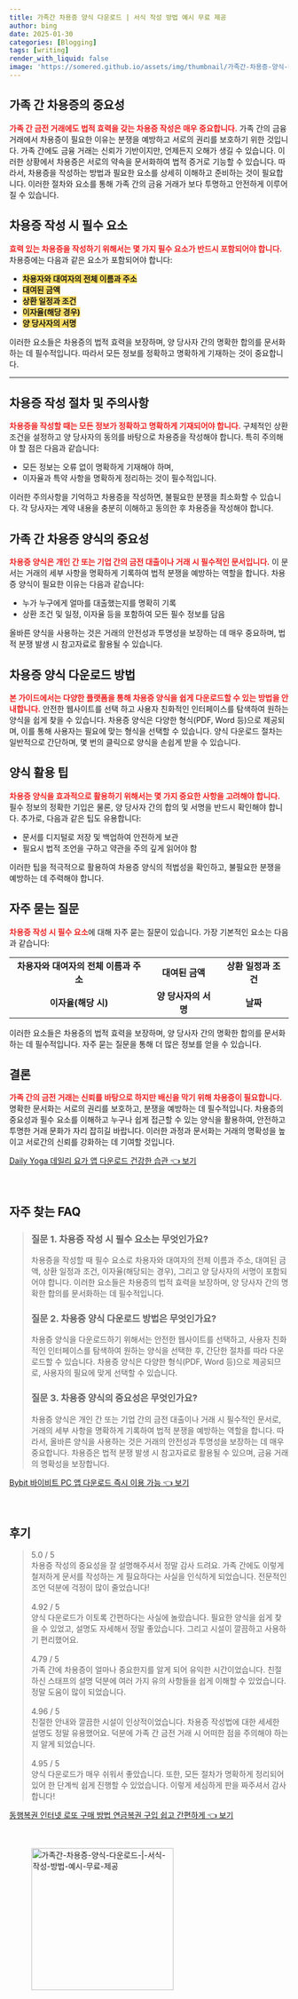 ```yaml
---
title: 가족간 차용증 양식 다운로드 | 서식 작성 방법 예시 무료 제공
author: bing
date: 2025-01-30
categories: [Blogging]
tags: [writing]
render_with_liquid: false
image: 'https://somered.github.io/assets/img/thumbnail/가족간-차용증-양식-다운로드-|-서식-작성-방법-예시-무료-제공.webp'
---
```



<h2 id='가족 간 차용증의 중요성'>가족 간 차용증의 중요성</h2>

<p><b><span style="color: #ee2323;">가족 간 금전 거래에도 법적 효력을 갖는 차용증 작성은 매우 중요합니다.</span></b> 가족 간의 금융 거래에서 차용증이 필요한 이유는 분쟁을 예방하고 서로의 권리를 보호하기 위한 것입니다. 가족 간에도 금융 거래는 신뢰가 기반이지만, 언제든지 오해가 생길 수 있습니다. 이러한 상황에서 차용증은 서로의 약속을 문서화하여 법적 증거로 기능할 수 있습니다. 따라서, 차용증을 작성하는 방법과 필요한 요소를 상세히 이해하고 준비하는 것이 필요합니다. 이러한 절차와 요소를 통해 가족 간의 금융 거래가 보다 투명하고 안전하게 이루어질 수 있습니다.</p>

<h2 id='차용증 작성 시 필수 요소'>차용증 작성 시 필수 요소</h2>

<p><b><span style="color: #ee2323;">효력 있는 차용증을 작성하기 위해서는 몇 가지 필수 요소가 반드시 포함되어야 합니다.</span></b> 차용증에는 다음과 같은 요소가 포함되어야 합니다:</p>

<ul>
    <li><b><span style="background-color: #ffe066;">차용자와 대여자의 전체 이름과 주소</span></b></li>
    <li><b><span style="background-color: #ffe066;">대여된 금액</span></b></li>
    <li><b><span style="background-color: #ffe066;">상환 일정과 조건</span></b></li>
    <li><b><span style="background-color: #ffe066;">이자율(해당 경우)</span></b></li>
    <li><b><span style="background-color: #ffe066;">양 당사자의 서명</span></b></li>
</ul>

<p>이러한 요소들은 차용증의 법적 효력을 보장하며, 양 당사자 간의 명확한 합의를 문서화하는 데 필수적입니다. 따라서 모든 정보를 정확하고 명확하게 기재하는 것이 중요합니다.</p>

<hr />

<h2 id='차용증 작성 절차 및 주의사항'>차용증 작성 절차 및 주의사항</h2>

<p><b><span style="color: #ee2323;">차용증을 작성할 때는 모든 정보가 정확하고 명확하게 기재되어야 합니다.</span></b> 구체적인 상환 조건을 설정하고 양 당사자의 동의를 바탕으로 차용증을 작성해야 합니다. 특히 주의해야 할 점은 다음과 같습니다:</p>

<ul>
    <li>모든 정보는 오류 없이 명확하게 기재해야 하며,</li>
    <li>이자율과 특약 사항을 명확하게 정리하는 것이 필수적입니다.</li>
</ul>

<p>이러한 주의사항을 기억하고 차용증을 작성하면, 불필요한 분쟁을 최소화할 수 있습니다. 각 당사자는 계약 내용을 충분히 이해하고 동의한 후 차용증을 작성해야 합니다.</p>

<h2 id='가족 간 차용증 양식의 중요성'>가족 간 차용증 양식의 중요성</h2>

<p><b><span style="color: #ee2323;">차용증 양식은 개인 간 또는 기업 간의 금전 대출이나 거래 시 필수적인 문서입니다.</span></b> 이 문서는 거래의 세부 사항을 명확하게 기록하여 법적 분쟁을 예방하는 역할을 합니다. 차용증 양식이 필요한 이유는 다음과 같습니다:</p>

<ul>
    <li>누가 누구에게 얼마를 대출했는지를 명확히 기록</li>
    <li>상환 조건 및 일정, 이자율 등을 포함하여 모든 필수 정보를 담음</li>
</ul>

<p>올바른 양식을 사용하는 것은 거래의 안전성과 투명성을 보장하는 데 매우 중요하며, 법적 분쟁 발생 시 참고자료로 활용될 수 있습니다.</p>

<h2 id='차용증 양식 다운로드 방법'>차용증 양식 다운로드 방법</h2>

<p><b><span style="color: #ee2323;">본 가이드에서는 다양한 플랫폼을 통해 차용증 양식을 쉽게 다운로드할 수 있는 방법을 안내합니다.</span></b> 안전한 웹사이트를 선택 하고 사용자 친화적인 인터페이스를 탐색하여 원하는 양식을 쉽게 찾을 수 있습니다. 차용증 양식은 다양한 형식(PDF, Word 등)으로 제공되며, 이를 통해 사용자는 필요에 맞는 형식을 선택할 수 있습니다. 양식 다운로드 절차는 일반적으로 간단하며, 몇 번의 클릭으로 양식을 손쉽게 받을 수 있습니다.</p>

<h2 id='양식 활용 팁'>양식 활용 팁</h2>

<p><b><span style="color: #ee2323;">차용증 양식을 효과적으로 활용하기 위해서는 몇 가지 중요한 사항을 고려해야 합니다.</span></b> 필수 정보의 정확한 기입은 물론, 양 당사자 간의 합의 및 서명을 반드시 확인해야 합니다. 추가로, 다음과 같은 팁도 유용합니다:</p>

<ul>
    <li>문서를 디지털로 저장 및 백업하여 안전하게 보관</li>
    <li>필요시 법적 조언을 구하고 약관을 주의 깊게 읽어야 함</li>
</ul>

<p>이러한 팁을 적극적으로 활용하여 차용증 양식의 적법성을 확인하고, 불필요한 분쟁을 예방하는 데 주력해야 합니다.</p>

<h2 id='자주 묻는 질문'>자주 묻는 질문</h2>

<p><b><span style="color: #ee2323;">차용증 작성 시 필수 요소</span></b>에 대해 자주 묻는 질문이 있습니다. 가장 기본적인 요소는 다음과 같습니다:</p>

<table>
    <tr>
        <td style="text-align: center; height: 17px;"><b>차용자와 대여자의 전체 이름과 주소</b></td>
        <td style="text-align: center; height: 17px;"><b>대여된 금액</b></td>
        <td style="text-align: center; height: 17px;"><b>상환 일정과 조건</b></td>
    </tr>
    <tr>
        <td style="text-align: center; height: 17px;"><b>이자율(해당 시)</b></td>
        <td style="text-align: center; height: 17px;"><b>양 당사자의 서명</b></td>
        <td style="text-align: center; height: 17px;"><b>날짜</b></td>
    </tr>
</table>

<p>이러한 요소들은 차용증의 법적 효력을 보장하며, 양 당사자 간의 명확한 합의를 문서화하는 데 필수적입니다. 자주 묻는 질문을 통해 더 많은 정보를 얻을 수 있습니다.</p>

<h2 id='결론'>결론</h2>

<p><b><span style="color: #ee2323;">가족 간의 금전 거래는 신뢰를 바탕으로 하지만 배신을 막기 위해 차용증이 필요합니다.</span></b> 명확한 문서화는 서로의 권리를 보호하고, 분쟁을 예방하는 데 필수적입니다. 차용증의 중요성과 필수 요소를 이해하고 누구나 쉽게 접근할 수 있는 양식을 활용하여, 안전하고 투명한 거래 문화가 자리 잡히길 바랍니다. 이러한 과정과 문서화는 거래의 명확성을 높이고 서로간의 신뢰를 강화하는 데 기여할 것입니다.</p>


<p><a class="click-button" title="Daily Yoga 데일리 요가 앱 다운로드 건강한 습관" href="https://somered.github.io/posts/Daily-Yoga-%EB%8D%B0%EC%9D%BC%EB%A6%AC-%EC%9A%94%EA%B0%80-%EC%95%B1-%EB%8B%A4%EC%9A%B4%EB%A1%9C%EB%93%9C-%EA%B1%B4%EA%B0%95%ED%95%9C-%EC%8A%B5%EA%B4%80/" rel="dofollow">Daily Yoga 데일리 요가 앱 다운로드 건강한 습관 👈 보기</a></p><br>
<h2 id='자주_찾는_FAQ'>자주 찾는 FAQ</h2>
<div itemscope="" itemtype="https://schema.org/FAQPage"> 
<blockquote> 
<div itemscope="" itemprop="mainEntity" itemtype="https://schema.org/Question"> 
<h3 itemprop="name">질문 1. 차용증 작성 시 필수 요소는 무엇인가요?</h3>
<div itemscope="" itemprop="acceptedAnswer" itemtype="https://schema.org/Answer"> 
<span itemprop="text"> 
<p>차용증을 작성할 때 필수 요소로 차용자와 대여자의 전체 이름과 주소, 대여된 금액, 상환 일정과 조건, 이자율(해당되는 경우), 그리고 양 당사자의 서명이 포함되어야 합니다. 이러한 요소들은 차용증의 법적 효력을 보장하며, 양 당사자 간의 명확한 합의를 문서화하는 데 필수적입니다.</p> 
</span> 
</div> 
</div> 

<div itemscope="" itemprop="mainEntity" itemtype="https://schema.org/Question"> 
<h3 itemprop="name">질문 2. 차용증 양식 다운로드 방법은 무엇인가요?</h3>
<div itemscope="" itemprop="acceptedAnswer" itemtype="https://schema.org/Answer"> 
<span itemprop="text"> 
<p>차용증 양식을 다운로드하기 위해서는 안전한 웹사이트를 선택하고, 사용자 친화적인 인터페이스를 탐색하여 원하는 양식을 선택한 후, 간단한 절차를 따라 다운로드할 수 있습니다. 차용증 양식은 다양한 형식(PDF, Word 등)으로 제공되므로, 사용자의 필요에 맞게 선택할 수 있습니다.</p>
</span> 
</div> 
</div> 

<div itemscope="" itemprop="mainEntity" itemtype="https://schema.org/Question"> 
<h3 itemprop="name">질문 3. 차용증 양식의 중요성은 무엇인가요?</h3>
<div itemscope="" itemprop="acceptedAnswer" itemtype="https://schema.org/Answer"> 
<span itemprop="text">
<p>차용증 양식은 개인 간 또는 기업 간의 금전 대출이나 거래 시 필수적인 문서로, 거래의 세부 사항을 명확하게 기록하여 법적 분쟁을 예방하는 역할을 합니다. 따라서, 올바른 양식을 사용하는 것은 거래의 안전성과 투명성을 보장하는 데 매우 중요합니다. 차용증은 법적 분쟁 발생 시 참고자료로 활용될 수 있으며, 금융 거래의 명확성을 보장합니다.</p>
</span> 
</div> 
</div> 

</blockquote> 
</div>
<p><a class="click-button" title="Bybit 바이비트 PC 앱 다운로드 즉시 이용 가능" href="https://somered.github.io/posts/Bybit-%EB%B0%94%EC%9D%B4%EB%B9%84%ED%8A%B8-PC-%EC%95%B1-%EB%8B%A4%EC%9A%B4%EB%A1%9C%EB%93%9C-%EC%A6%89%EC%8B%9C-%EC%9D%B4%EC%9A%A9-%EA%B0%80%EB%8A%A5/" rel="dofollow">Bybit 바이비트 PC 앱 다운로드 즉시 이용 가능 👈 보기</a></p><br>
<h2 id='후기'>후기</h2>
<div itemscope itemtype="https://schema.org/Product">
  <blockquote>
  <div itemprop="review" itemscope itemtype="https://schema.org/Review">
      <div itemprop="reviewRating" itemscope itemtype="https://schema.org/Rating"> <span itemprop="ratingValue">5.0</span> / <span itemprop="bestRating">5</span> </div>
      <span itemprop="reviewBody">차용증 작성의 중요성을 잘 설명해주셔서 정말 감사 드려요. 가족 간에도 이렇게 철저하게 문서를 작성하는 게 필요하다는 사실을 인식하게 되었습니다. 전문적인 조언 덕분에 걱정이 많이 줄었습니다!</span>
  </div>
  <br>
  <div itemprop="review" itemscope itemtype="https://schema.org/Review">
      <div itemprop="reviewRating" itemscope itemtype="https://schema.org/Rating"> <span itemprop="ratingValue">4.92</span> / <span itemprop="bestRating">5</span> </div>
      <span itemprop="reviewBody">양식 다운로드가 이토록 간편하다는 사실에 놀랐습니다. 필요한 양식을 쉽게 찾을 수 있었고, 설명도 자세해서 정말 좋았습니다. 그리고 시설이 깔끔하고 사용하기 편리했어요.</span>
  </div>
  <br>
  <div itemprop="review" itemscope itemtype="https://schema.org/Review">
      <div itemprop="reviewRating" itemscope itemtype="https://schema.org/Rating"> <span itemprop="ratingValue">4.79</span> / <span itemprop="bestRating">5</span> </div>
      <span itemprop="reviewBody">가족 간에 차용증이 얼마나 중요한지를 알게 되어 유익한 시간이었습니다. 친절하신 스태프의 설명 덕분에 여러 가지 유의 사항들을 쉽게 이해할 수 있었습니다. 정말 도움이 많이 되었습니다.</span>
  </div>
  <br>
  <div itemprop="review" itemscope itemtype="https://schema.org/Review">
      <div itemprop="reviewRating" itemscope itemtype="https://schema.org/Rating"> <span itemprop="ratingValue">4.96</span> / <span itemprop="bestRating">5</span> </div>
      <span itemprop="reviewBody">친절한 안내와 깔끔한 시설이 인상적이었습니다. 차용증 작성법에 대한 세세한 설명도 정말 유용했어요. 덕분에 가족 간 금전 거래 시 어떠한 점을 주의해야 하는지 알게 되었습니다.</span>
  </div>
  <br>
  <div itemprop="review" itemscope itemtype="https://schema.org/Review">
      <div itemprop="reviewRating" itemscope itemtype="https://schema.org/Rating"> <span itemprop="ratingValue">4.95</span> / <span itemprop="bestRating">5</span> </div>
      <span itemprop="reviewBody">양식 다운로드가 매우 쉬워서 좋았습니다. 또한, 모든 절차가 명확하게 정리되어 있어 한 단계씩 쉽게 진행할 수 있었습니다. 이렇게 세심하게 판을 짜주셔서 감사합니다!</span>
  </div>
  </blockquote>
</div>
<p><a class="click-button" title="동행복권 인터넷 로또 구매 방법 연금복권 구입 쉽고 간편하게" href="https://somered.github.io/posts/%EB%8F%99%ED%96%89%EB%B3%B5%EA%B6%8C-%EC%9D%B8%ED%84%B0%EB%84%B7-%EB%A1%9C%EB%98%90-%EA%B5%AC%EB%A7%A4-%EB%B0%A9%EB%B2%95-%EC%97%B0%EA%B8%88%EB%B3%B5%EA%B6%8C-%EA%B5%AC%EC%9E%85-%EC%89%BD%EA%B3%A0-%EA%B0%84%ED%8E%B8%ED%95%98%EA%B2%8C/" rel="dofollow">동행복권 인터넷 로또 구매 방법 연금복권 구입 쉽고 간편하게 👈 보기</a></p><br>
<figure class="image"><img src="https://somered.github.io/assets/img/thumbnail/가족간-차용증-양식-다운로드-|-서식-작성-방법-예시-무료-제공.webp" alt="가족간-차용증-양식-다운로드-|-서식-작성-방법-예시-무료-제공" width="256" height="256"></figure>